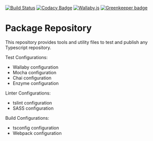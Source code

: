 [![Build Status](https://travis-ci.com/Anupheaus/anux-package.svg?branch=master)](https://travis-ci.com/Anupheaus/anux-package)
[![Codacy Badge](https://api.codacy.com/project/badge/Grade/6cc853a55b5d41af8a9fe83dfbdec5f0)](https://www.codacy.com/app/Anupheaus/anux-package?utm_source=github.com&utm_medium=referral&utm_content=Anupheaus/anux-package&utm_campaign=Badge_Grade)
[![Wallaby.js](https://img.shields.io/badge/wallaby.js-configured-green.svg)](https://wallabyjs.com) [![Greenkeeper badge](https://badges.greenkeeper.io/Anupheaus/anux-package.svg)](https://greenkeeper.io/)

# Package Repository

This repository provides tools and utility files to test and publish any Typescript repository.

Test Configurations:

-   Wallaby configuration
-   Mocha configuration
-   Chai configuration
-   Enzyme configuration

Linter Configurations:

-   tslint configuration
-   SASS configuration

Build Configurations:

-   tsconfig configuration
-   Webpack configuration
